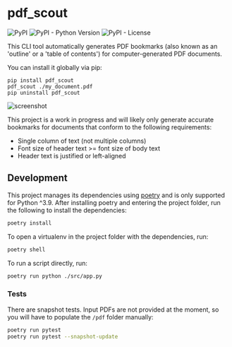 # pdf_scout


![PyPI](https://img.shields.io/pypi/v/pdf_scout)
![PyPI - Python Version](https://img.shields.io/pypi/pyversions/pdf_scout)
![PyPI - License](https://img.shields.io/pypi/l/pdf_scout)

This CLI tool automatically generates PDF bookmarks (also known as an 'outline' or a 'table of contents') for computer-generated PDF documents.

You can install it globally via pip:

```
pip install pdf_scout
pdf_scout ./my_document.pdf
pip uninstall pdf_scout
```

![screenshot](./assets/screenshot.png)

This project is a work in progress and will likely only generate accurate bookmarks for documents that conform to the following requirements:

* Single column of text (not multiple columns)
* Font size of header text >= font size of body text
* Header text is justified or left-aligned

## Development

This project manages its dependencies using [poetry](https://python-poetry.org) and is only supported for Python ^3.9. After installing poetry and entering the project folder, run the following to install the dependencies:

```bash
poetry install
```

To open a virtualenv in the project folder with the dependencies, run:

```bash
poetry shell
```

To run a script directly, run:

```bash
poetry run python ./src/app.py
```

### Tests

There are snapshot tests. Input PDFs are not provided at the moment, so you will have to populate the `/pdf` folder manually:

```bash
poetry run pytest
poetry run pytest --snapshot-update
```